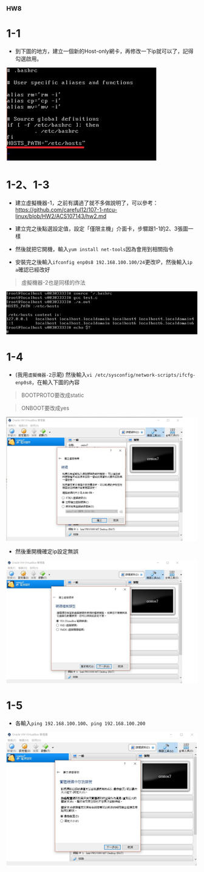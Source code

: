 ### HW8

# 1-1

* 到下圖的地方，建立一個新的Host-only網卡，再修改一下ip就可以了，記得勾選啟用。

![1](1.jpg)

# 1-2、1-3

* 建立虛擬機器-1，之前有講過了就不多做說明了，可以參考：https://github.com/careful12/107-1-ntcu-linux/blob/HW2/ACS107143/hw2.md

* 建立完之後點選設定值，設定「僅限主機」介面卡，步驟跟1-1的2、3張圖一樣

* 然後就把它開機，輸入`yum install net-tools`因為會用到相關指令

* 安裝完之後輸入`ifconfig enp0s8 192.168.100.100/24`更改IP，然後輸入`ip a`確認已經改好

> 虛擬機器-2也是同樣的作法

![5](5.jpg)

# 1-4

* (我用`虛擬機器-2`示範) 然後輸入`vi /etc/sysconfig/network-scripts/ifcfg-enp0s8`，在輸入下圖的內容

> BOOTPROTO要改成static

> ONBOOT要改成yes

![6](6.jpg)

* 然後重開機確定ip設定無誤

![7](7.jpg)

# 1-5

* 各輸入`ping 192.168.100.100`、`ping 192.168.100.200`

![8](8.jpg)

